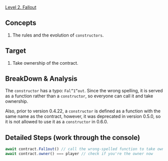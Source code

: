 [Level 2. Fallout](https://ethernaut.openzeppelin.com/level/0x676e57FdBbd8e5fE1A7A3f4Bb1296dAC880aa639)

## Concepts

1. The rules and the evolution of `constructors`.

## Target

1. Take ownership of the contract.

## BreakDown & Analysis

The `constructor` has a typo: `Fal”1”out`. Since the wrong spelling, it is served as a function rather than a `constructor`, so everyone can call it and take ownership.<br>

Also, prior to version 0.4.22, a `constructor` is defined as a function with the same name as the contract, however, it was deprecated in version 0.5.0, so it is not allowed to use it as a `constructor` in 0.6.0.

## Detailed Steps (work through the console)

```js
await contract.Fal1out() // call the wrong-spelled function to take ownership
await contract.owner() === player // check if you're the owner now
```
